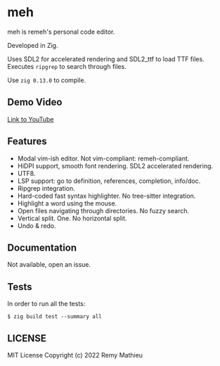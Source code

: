# meh

meh is remeh's personal code editor.

Developed in Zig.

Uses SDL2 for accelerated rendering and SDL2_ttf to load TTF files.
Executes `ripgrep` to search through files.

Use `zig 0.13.0` to compile.

## Demo Video

[Link to YouTube](https://www.youtube.com/watch?v=ewE9DWePxZ4)

## Features

* Modal vim-ish editor. Not vim-compliant: remeh-compliant.
* HiDPI support, smooth font rendering. SDL2 accelerated rendering.
* UTF8.
* LSP support: go to definition, references, completion, info/doc.
* Ripgrep integration.
* Hard-coded fast syntax highlighter. No tree-sitter integration.
* Highlight a word using the mouse.
* Open files navigating through directories. No fuzzy search.
* Vertical split. One. No horizontal split.
* Undo & redo.

## Documentation

Not available, open an issue.

## Tests

In order to run all the tests:

```
$ zig build test --summary all
```

## LICENSE

MIT License
Copyright (c) 2022 Remy Mathieu

